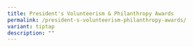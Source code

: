 ```yaml
---
title: President's Volunteerism & Philanthropy Awards
permalink: /president-s-volunteerism-philanthropy-awards/
variant: tiptap
description: ""
---
```

